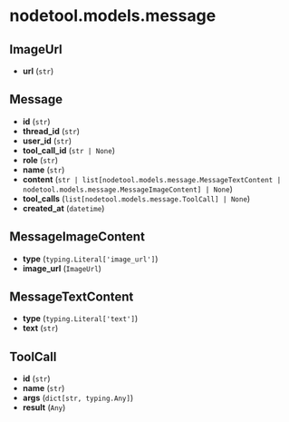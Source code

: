 # nodetool.models.message

## ImageUrl

- **url** (`str`)

## Message

- **id** (`str`)
- **thread_id** (`str`)
- **user_id** (`str`)
- **tool_call_id** (`str | None`)
- **role** (`str`)
- **name** (`str`)
- **content** (`str | list[nodetool.models.message.MessageTextContent | nodetool.models.message.MessageImageContent] | None`)
- **tool_calls** (`list[nodetool.models.message.ToolCall] | None`)
- **created_at** (`datetime`)

## MessageImageContent

- **type** (`typing.Literal['image_url']`)
- **image_url** (`ImageUrl`)

## MessageTextContent

- **type** (`typing.Literal['text']`)
- **text** (`str`)

## ToolCall

- **id** (`str`)
- **name** (`str`)
- **args** (`dict[str, typing.Any]`)
- **result** (`Any`)

